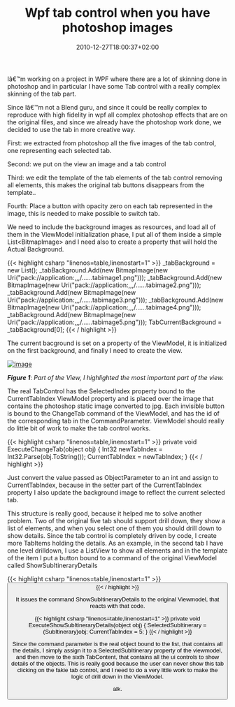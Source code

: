 ﻿---
title: "Wpf tab control when you have photoshop images"
description: ""
date: 2010-12-27T18:00:37+02:00
draft: false
tags: [WPF]
categories: [WPF]
---
Iâ€™m working on a project in WPF where there are a lot of skinning done in photoshop and in particular I have some Tab control with a really complex skinning of the tab part.

Since Iâ€™m not a Blend guru, and since it could be really complex to reproduce with high fidelity in wpf all complex photoshop effects that are on the original files, and since we already have the photoshop work done, we decided to use the tab in more creative way.

First: we extracted from photoshop all the five images of the tab control, one representing each selected tab.

Second: we put on the view an image and a tab control

Third: we edit the template of the tab elements of the tab control removing all elements, this makes the original tab buttons disappears from the template..

Fourth: Place a button with opacity zero on each tab represented in the image, this is needed to make possible to switch tab.

We need to include the background images as resources, and load all of them in the ViewModel initialization phase, I put all of them inside a simple List&lt;BitmapImage&gt; and I need also to create a property that will hold the Actual Background.

{{< highlight csharp "linenos=table,linenostart=1" >}}
_tabBackground = new List<BitmapImage>();
_tabBackground.Add(new BitmapImage(new Uri("pack://application:,,,/......tabimage1.png")));
_tabBackground.Add(new BitmapImage(new Uri("pack://application:,,,/......tabimage2.png")));
_tabBackground.Add(new BitmapImage(new Uri("pack://application:,,,/......tabimage3.png")));
_tabBackground.Add(new BitmapImage(new Uri("pack://application:,,,/......tabimage4.png")));
_tabBackground.Add(new BitmapImage(new Uri("pack://application:,,,/......tabimage5.png")));
TabCurrentBackground = _tabBackground[0];
{{< / highlight >}}

The current bacground is set on a property of the ViewModel, it is initialized on the first background, and finally I need to create the view.

[![image](https://www.codewrecks.com/blog/wp-content/uploads/2010/12/image_thumb3.png "image")](https://www.codewrecks.com/blog/wp-content/uploads/2010/12/image3.png)

 ***Figure 1***: *Part of the View, I highlighted the most important part of the view.*

The real TabControl has the SelectedIndex property bound to the CurrentTabIndex ViewModel property and is placed over the image that contains the photoshop static image converted to jpg. Each invisible button is bound to the ChangeTab command of the ViewModel, and has the id of the corresponding tab in the CommandParameter. ViewModel should really do little bit of work to make the tab control works.

{{< highlight csharp "linenos=table,linenostart=1" >}}
private void ExecuteChangeTab(object obj)
{
Int32 newTabIndex = Int32.Parse(obj.ToString());
CurrentTabIndex = newTabIndex;
}
{{< / highlight >}}

Just convert the value passed as ObjectParameter to an int and assign to CurrentTabIndex, because in the setter part of the CurrentTabIndex property I also update the background image to reflect the current selected tab.

This structure is really good, because it helped me to solve another problem. Two of the original five tab should support drill down, they show a list of elements, and when you select one of them you should drill down to show details. Since the tab control is completely driven by code, I create more TabItems holding the details. As an example, in the second tab I have one level drilldown, I use a ListView to show all elements and in the template of the item I put a button bound to a command of the original ViewModel called ShowSubItineraryDetails

{{< highlight csharp "linenos=table,linenostart=1" >}}
<Button Content="&gt;" Grid.Column="4" Margin="0" d:LayoutOverrides="Height" CommandParameter="{Binding}"
Command="{Binding DataContext.ShowSubItineraryDetails, RelativeSource={RelativeSource FindAncestor, AncestorType={x:Type ListView}}}"  />
{{< / highlight >}}

It issues the command ShowSubItineraryDetails to the original Viewmodel, that reacts with that code.

{{< highlight csharp "linenos=table,linenostart=1" >}}
private void ExecuteShowSubItineraryDetails(object obj)
{
SelectedSubItinerary = (SubItinerary)obj;
CurrentTabIndex = 5;
}
{{< / highlight >}}

Since the command parameter is the real object bound to the list, that contains all the details, I simply assign it to a SelectedSubItinerary property of the viewmodel, and then move to the sixth TabContent, that contains all the ui controls to show details of the objects. This is really good because the user can never show this tab clicking on the fakie tab control, and I need to do a very little work to make the logic of drill down in the ViewModel.

alk.
